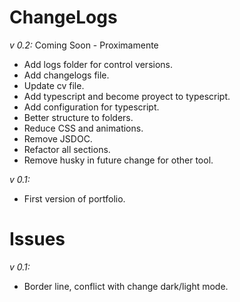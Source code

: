 # ChangeLogs

_v 0.2:_ Coming Soon - Proximamente

- Add logs folder for control versions.
- Add changelogs file.
- Update cv file.
- Add typescript and become proyect to typescript.
- Add configuration for typescript.
- Better structure to folders.
- Reduce CSS and animations.
- Remove JSDOC.
- Refactor all sections.
- Remove husky in future change for other tool.


_v 0.1:_

- First version of portfolio.

# Issues

_v 0.1:_

- Border line, conflict with change dark/light mode.